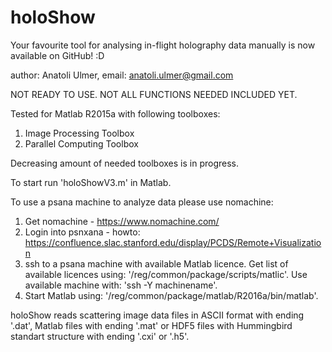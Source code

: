 # holoShow
Your favourite tool for analysing in-flight holography data manually is now available on GitHub! :D

author: Anatoli Ulmer,
email: anatoli.ulmer@gmail.com

NOT READY TO USE. NOT ALL FUNCTIONS NEEDED INCLUDED YET.

Tested for Matlab R2015a with following toolboxes:

1. Image Processing Toolbox
2. Parallel Computing Toolbox

Decreasing amount of needed toolboxes is in progress.

To start run 'holoShowV3.m' in Matlab. 

To use a psana machine to analyze data please use nomachine:
  1. Get nomachine - https://www.nomachine.com/
  2. Login into psnxana - howto: https://confluence.slac.stanford.edu/display/PCDS/Remote+Visualization
  3. ssh to a psana machine with available Matlab licence. 
  Get list of available licences using: '/reg/common/package/scripts/matlic'.
  Use available machine with: 'ssh -Y machinename'.
  4. Start Matlab using: '/reg/common/package/matlab/R2016a/bin/matlab'.

holoShow reads scattering image data files in ASCII format with ending '.dat', Matlab files with ending '.mat' or HDF5 files with Hummingbird standart structure with ending '.cxi' or '.h5'.
